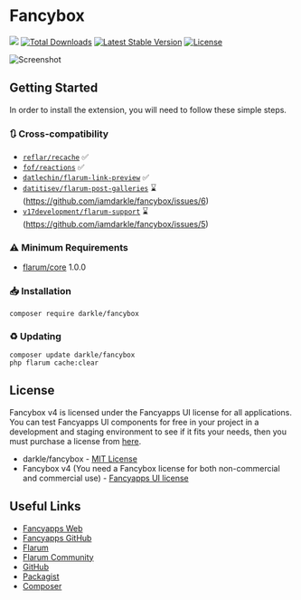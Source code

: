 # Fancybox
![](https://flarum-badge-api.davwheat.dev/v1/compat-latest/darkle/fancybox) [![Total Downloads](http://poser.pugx.org/darkle/fancybox/downloads)](https://packagist.org/packages/darkle/fancybox) [![Latest Stable Version](http://poser.pugx.org/darkle/fancybox/v)](https://packagist.org/packages/darkle/fancybox) [![License](http://poser.pugx.org/darkle/fancybox/license)](https://packagist.org/packages/darkle/fancybox)

![Screenshot](https://user-images.githubusercontent.com/15818451/145828827-e272f2e2-3781-4eea-9e4a-3e5aa8077920.gif)

## Getting Started

In order to install the extension, you will need to follow these simple steps.

### 🔃 Cross-compatibility
- [`reflar/recache`](https://extiverse.com/extension/reflar/recache) ✅
- [`fof/reactions`](https://github.com/FriendsOfFlarum/reactions) ✅
- [`datlechin/flarum-link-preview`](https://github.com/datlechin/flarum-link-preview) ✅
- [`datitisev/flarum-post-galleries`](https://github.com/datitisev/flarum-post-galleries) ⌛(https://github.com/iamdarkle/fancybox/issues/6)
- [`v17development/flarum-support`](https://extiverse.com/extension/v17development/flarum-support) ⌛(https://github.com/iamdarkle/fancybox/issues/5)

### ⚠️ Minimum Requirements

* <a href="https://flarum.org">flarum/core</a> 1.0.0

### 📥 Installation
   ```
   composer require darkle/fancybox
   ```

### ♻ Updating
   ```
   composer update darkle/fancybox
   php flarum cache:clear
   ```

## License

Fancybox v4 is licensed under the Fancyapps UI license for all applications. You can test Fancyapps UI components for free in your project in a development and staging environment to see if it fits your needs, then you must purchase a license from [here](https://fancyapps.com/pricing).

* darkle/fancybox - [MIT License](https://github.com/iamdarkle/fancybox/blob/main/LICENSE)
* Fancybox v4 (You need a Fancybox license for both non-commercial and commercial use) - [Fancyapps UI license](https://fancyapps.com/license)

## Useful Links

* [Fancyapps Web](https://fancyapps.com/)
* [Fancyapps GitHub](https://github.com/fancyapps/ui)
* [Flarum](https://flarum.org)
* [Flarum Community](https://discuss.flarum.org/d/29102-fancybox)
* [GitHub](https://github.com/iamdarkle/fancybox)
* [Packagist](https://packagist.org/packages/darkle/fancybox)
* [Composer](https://getcomposer.org/)